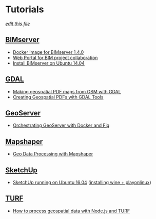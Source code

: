 # Tutorials

_[edit this file](https://github.com/buildig/tutorials/edit/master/README.md)_

## [BIMserver](http://bimserver.org/)

- [Docker image for BIMserver 1.4.0](https://github.com/jenca-cloud/docker-bimserver)
- [Web Portal for BIM project collaboration](https://github.com/jenca-cloud/bimportal-php)
- [Install BIMserver on Ubuntu 14.04](https://bhushanbharat.wordpress.com/2015/10/13/install-bimserver-on-ubuntu-14-04/)

## [GDAL](http://www.gdal.org/)

- [Making geospatial PDF maps from OSM with GDAL](http://latuviitta.org/documents/Geospatial_PDF_maps_from_OSM_with_GDAL.pdf)
- [Creating Geospatial PDFs with GDAL Tools](http://www.spatialthoughts.com/blog/gis/geopdf-gdal/)

## [GeoServer](http://geoserver.org/)

- [Orchestrating GeoServer with Docker and Fig](http://kartoza.com/en/blog/orchestrating-geoserver-with-docker-and-fig/)

## [Mapshaper](http://mapshaper.org/)

- [Geo Data Processing with Mapshaper](http://www.spatialthoughts.com/blog/gis/mapshaper-command-line/)

## [SketchUp](http://www.sketchup.com/)

- [SketchUp running on Ubuntu 16.04](http://www.dedoimedo.com/computers/sketchup-ubuntu-xerus.html) ([installing wine + playonlinux](http://askubuntu.com/questions/770687/how-to-install-playonlinux-on-ubuntu-16-04/778211#778211))

## [TURF](http://turfjs.org/)

- [How to process geospatial data with Node.js and TURF](http://blog.webkid.io/how-to-handle-geospatial-data-with-nodejs-and-turf/)

